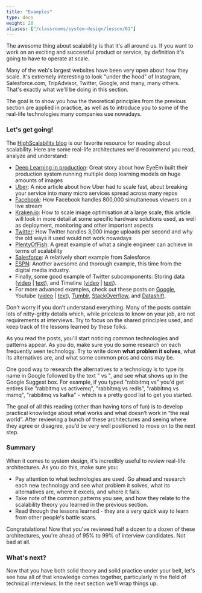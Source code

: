 ```yaml
---
title: "Examples"
type: docs
weight: 20
aliases: ["/classrooms/system-design/lesson/61"]
---
```

The awesome thing about scalability is that it's all around us. If you want to work on an exciting and successful product or service, by definition it's going to have to operate at scale.

Many of the web's largest websites have been very open about how they scale. It's extremely interesting to look "under the hood" of Instagram, Salesforce.com, TripAdvisor, Twitter, Google, and many, many others. That's exactly what we'll be doing in this section.

The goal is to show you how the theoretical principles from the previous section are applied in practice, as well as to introduce you to some of the real-life technologies many companies use nowadays.

### Let's get going!

The <a href="http://highscalability.com/" target="_blank" rel="nofollow noopener noreferrer">HighScalability blog</a> is our favorite resource for reading about scalability. Here are some real-life architectures we'd recommend you read, analyze and understand:

- <a href="http://highscalability.com/blog/2017/10/23/one-model-at-a-time-integrating-and-running-deep-learning-mo.html" target="_blank" rel="nofollow noopener noreferrer">Deep Learning in production</a>: Great story about how EyeEm built their production system running multiple deep learning models on huge amounts of images
- <a href="http://highscalability.com/blog/2016/10/12/lessons-learned-from-scaling-uber-to-2000-engineers-1000-ser.html" target="_blank" rel="nofollow noopener noreferrer">Uber</a>: A nice article about how Uber had to scale fast, about breaking your service into many micro services spread across many repos
- <a href="http://highscalability.com/blog/2016/6/27/how-facebook-live-streams-to-800000-simultaneous-viewers.html" target="_blank" rel="nofollow noopener noreferrer">Facebook</a>: How Facebook handles 800,000 simultaneous viewers on a live stream
- <a href="http://highscalability.com/blog/2016/6/15/the-image-optimization-technology-that-serves-millions-of-re.html" target="_blank" rel="nofollow noopener noreferrer">Kraken.io</a>: How to scale image optimisation at a large scale, this article will look in more detail at some specific hardware solutions used, as well as deployment, monitoring and other important aspects
- <a href="http://highscalability.com/blog/2016/4/20/how-twitter-handles-3000-images-per-second.html" target="_blank" rel="nofollow noopener noreferrer">Twitter</a>: How Twitter handles 3,000 image uploads per second and why the old ways it used would not work nowadays
- <a href="http://highscalability.com/plentyoffish-architecture" target="_blank" rel="nofollow noopener noreferrer">PlentyOfFish</a>: A great example of what a single engineer can achieve in terms of scalability
- <a href="http://highscalability.com/blog/2013/9/23/salesforce-architecture-how-they-handle-13-billion-transacti.html" target="_blank" rel="nofollow noopener noreferrer">Salesforce</a>: A relatively short example from Salesforce.
- <a href="http://highscalability.com/blog/2013/11/4/espns-architecture-at-scale-operating-at-100000-duh-nuh-nuhs.html" target="_blank" rel="nofollow noopener noreferrer">ESPN</a>: Another awesome and thorough example, this time from the digital media industry.
- Finally, some good example of Twitter subcomponents: Storing data (<a href="http://www.youtube.com/watch?v=5cKTP36HVgI" target="_blank" rel="nofollow noopener noreferrer">video</a>&nbsp;|&nbsp;<a href="http://highscalability.com/blog/2011/12/19/how-twitter-stores-250-million-tweets-a-day-using-mysql.html" target="_blank" rel="nofollow noopener noreferrer">text</a>), and Timeline (<a href="http://www.infoq.com/presentations/Twitter-Timeline-Scalability" target="_blank" rel="nofollow noopener noreferrer">video</a>&nbsp;|&nbsp;<a href="http://highscalability.com/blog/2013/7/8/the-architecture-twitter-uses-to-deal-with-150m-active-users.html" target="_blank" rel="nofollow noopener noreferrer">text</a>).
- For more advanced examples, check out these posts on <a href="http://highscalability.com/google-architecture" target="_blank" rel="nofollow noopener noreferrer">Google</a>, Youtube (<a href="http://www.youtube.com/watch?v=w5WVu624fY8" target="_blank" rel="nofollow noopener noreferrer">video</a> | <a href="http://highscalability.com/youtube-architecture" target="_blank" rel="nofollow noopener noreferrer">text</a>), <a href="http://highscalability.com/blog/2012/2/13/tumblr-architecture-15-billion-page-views-a-month-and-harder.html" target="_blank">Tumblr</a>, <a href="http://highscalability.com/blog/2009/8/5/stack-overflow-architecture.html" target="_blank" rel="nofollow noopener noreferrer">StackOverflow</a>, and <a href="http://highscalability.com/blog/2011/11/29/datasift-architecture-realtime-datamining-at-120000-tweets-p.html" target="_blank" rel="nofollow noopener noreferrer">Datashift</a>.

Don't worry if you don’t understand everything. Many of the posts contain lots of nitty-gritty details which, while priceless to know on your job, are not requirements at interviews. Try to focus on the shared principles used, and keep track of the lessons learned by these folks.

As you read the posts, you'll start noticing common technologies and patterns appear. As you do, make sure you do some research on each frequently seen technology. Try to write down <strong>what problem it solves</strong>, what its alternatives are, and what some common pros and cons may be.

One good way to research the alternatives to a technology is to type its name in Google followed by the text " vs ", and see what shows up in the Google Suggest box. For example, if you typed "rabbitmq vs" you'd get entires like "rabbitmq vs activemq", "rabbitmq vs redis", "rabbitmq vs msmq", "rabbitmq vs kafka" - which is a pretty good list to get you started.&nbsp;

The goal of all this reading (other than having tons of fun) is to develop practical knowledge about what works and what doesn’t work in “the real world”. After reviewing a bunch of these architectures and seeing where they agree or disagree, you’d be very well positioned to move on to the next step.

### Summary

When it comes to system design, it's incredibly useful to review real-life architectures. As you do this, make sure you:

- Pay attention to what technologies are used. Go ahead and research each new technology and see what problem it solves, what its alternatives are, where it excels, and where it fails.
- Take note of the common patterns you see, and how they relate to the scalability theory you learned in the previous section.
- Read through the lessons learned - they are a very quick way to learn from other people's battle scars.

Congratulations! Now that you've reviewed half a dozen to a dozen of these architectures, you're ahead of 95% to 99% of interview candidates. Not bad at all.

### What's next?

Now that you have both solid theory and solid practice under your belt, let's see how all of that knowledge comes together, particularly in the field of technical interviews. In the next section we'll wrap things up.
